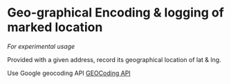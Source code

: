 # Geo-graphical Encoding & logging of marked location

*For experimental usage*

Provided with a given address, record its geographical location of lat & lng.

Use Google geocoding API
[GEOCoding API](https://developers.google.com/maps/documentation/geocoding/)
